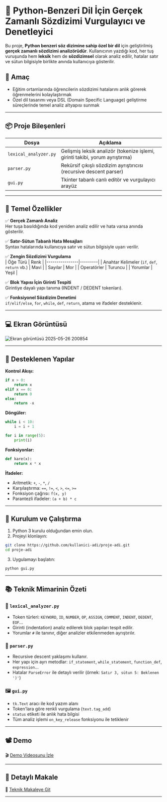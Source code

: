 # 🐍 Python-Benzeri Dil İçin Gerçek Zamanlı Sözdizimi Vurgulayıcı ve Denetleyici

Bu proje, **Python benzeri söz dizimine sahip özel bir dil** için geliştirilmiş **gerçek zamanlı sözdizimi analizörüdür**. Kullanıcının yazdığı kod, her tuş vuruşunda hem **leksik** hem de **sözdizimsel** olarak analiz edilir, hatalar satır ve sütun bilgisiyle birlikte anında kullanıcıya gösterilir.  

## 🎯 Amaç

- Eğitim ortamlarında öğrencilerin sözdizimi hatalarını anlık görerek öğrenmelerini kolaylaştırmak
- Özel dil tasarımı veya DSL (Domain Specific Language) geliştirme süreçlerinde temel analiz altyapısı sunmak

---

## 📦 Proje Bileşenleri

| Dosya                | Açıklama                                                                 |
|---------------------|--------------------------------------------------------------------------|
| `lexical_analyzer.py` | Gelişmiş leksik analizör (tokenize işlemi, girinti takibi, yorum ayrıştırma) |
| `parser.py`           | Rekürsif çıkışlı sözdizim ayrıştırıcısı (recursive descent parser)      |
| `gui.py`              | Tkinter tabanlı canlı editör ve vurgulayıcı arayüz                     |

---

## 🚀 Temel Özellikler

✅ **Gerçek Zamanlı Analiz**  
Her tuşa basıldığında kod yeniden analiz edilir ve hata varsa anında gösterilir.

✅ **Satır-Sütun Tabanlı Hata Mesajları**  
Syntax hatalarında kullanıcıya satır ve sütun bilgisiyle uyarı verilir.

✅ **Zengin Sözdizimi Vurgulama**  
| Öğe Türü       | Renk    |
|----------------|---------|
| Anahtar Kelimeler (`if`, `def`, `return` vb.) | Mavi |
| Sayılar         | Mor     |
| Operatörler     | Turuncu |
| Yorumlar        | Yeşil   |

✅ **Blok Yapısı İçin Girinti Tespiti**  
Girintiye dayalı yapı tanıma (INDENT / DEDENT tokenları).

✅ **Fonksiyonel Sözdizim Denetimi**  
`if/elif/else`, `for`, `while`, `def`, `return`, atama ve ifadeler desteklenir.

---

## 💻 Ekran Görüntüsü

![Ekran görüntüsü 2025-05-26 200854](https://github.com/user-attachments/assets/6acbca3f-8c10-45be-9244-381daaa5f2a4)


---

## 📄 Desteklenen Yapılar

**Kontrol Akışı:**
```python
if x > 0:
    return x
elif x == 0:
    return 0
else:
    return -x
```

**Döngüler:**
```python
while i < 10:
    i = i + 1

for i in range(5):
    print(i)
```

**Fonksiyonlar:**
```python
def kare(x):
    return x * x
```

**İfadeler:**
- Aritmetik: `+`, `-`, `*`, `/`
- Karşılaştırma: `==`, `!=`, `<`, `>`, `<=`, `>=`
- Fonksiyon çağrısı: `f(x, y)`
- Parantezli ifadeler: `(a + b) * c`

---

## 🔧 Kurulum ve Çalıştırma

1. Python 3 kurulu olduğundan emin olun.
2. Projeyi klonlayın:
```bash
git clone https://github.com/kullanici-adi/proje-adi.git
cd proje-adi
```
3. Uygulamayı başlatın:
```bash
python gui.py
```

---

## 📚 Teknik Mimarinin Özeti

### 🧠 `lexical_analyzer.py`

- Token türleri: `KEYWORD`, `ID`, `NUMBER`, `OP`, `ASSIGN`, `COMMENT`, `INDENT`, `DEDENT`, `EOF`...
- Girinti (indentation) analiz edilerek blok yapıları tespit edilir.
- Yorumlar `#` ile tanınır, diğer analizler etkilenmeden ayrıştırılır.

### 🧩 `parser.py`

- Recursive descent yaklaşımı kullanır.
- Her yapı için ayrı metodlar: `if_statement`, `while_statement`, `function_def`, `expression`...
- Hatalar `ParseError` ile detaylı verilir (örnek: `Satır 3, sütun 5: Beklenen ')'`)

### 🖼️ `gui.py`

- `tk.Text` aracı ile kod yazım alanı
- Token'lara göre renkli vurgulama (`text.tag_add`)
- `status` etiketi ile anlık hata bilgisi
- Tüm analiz işlemi `on_key_release` fonksiyonu ile tetiklenir

---

## 📽️ Demo

🎬 [Demo Videosunu İzle](https://www.youtube.com/watch?v=4dztHVLFQJ8)

---

## 📘 Detaylı Makale

📄 [Teknik Makaleye Git](https://github.com/demirbas1436/LexaParse/blob/main/GUI%20Tabanl%C4%B1%20Python-Benzeri%20Kod%20D%C3%BCzenleyici_%20Teknik%20Belgeleme.docx)

---
